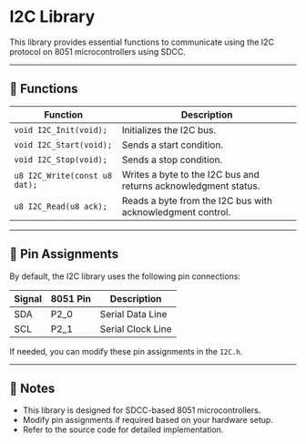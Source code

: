 # I2C Library

This library provides essential functions to communicate using the I2C protocol on 8051 microcontrollers using SDCC.

---

## 📌 **Functions**
| Function | Description |
|----------|-------------|
| `void I2C_Init(void);` | Initializes the I2C bus. |
| `void I2C_Start(void);` | Sends a start condition. |
| `void I2C_Stop(void);` | Sends a stop condition. |
| `u8 I2C_Write(const u8 dat);` | Writes a byte to the I2C bus and returns acknowledgment status. |
| `u8 I2C_Read(u8 ack);` | Reads a byte from the I2C bus with acknowledgment control. |

---

## 📌 **Pin Assignments**
By default, the I2C library uses the following pin connections:

| Signal | 8051 Pin | Description |
|--------|---------|-------------|
| SDA    | P2_0    | Serial Data Line |
| SCL    | P2_1    | Serial Clock Line |

If needed, you can modify these pin assignments in the `I2C.h`.

---

## 📢 **Notes**
- This library is designed for SDCC-based 8051 microcontrollers.
- Modify pin assignments if required based on your hardware setup.
- Refer to the source code for detailed implementation.